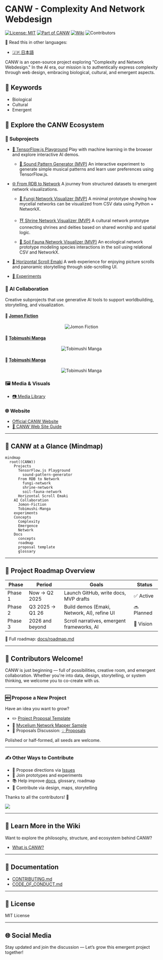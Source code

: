 # CANW - Complexity And Network Webdesign

[![License: MIT](https://img.shields.io/badge/License-MIT-green.svg)](./LICENSE)
[![Part of CANW](https://img.shields.io/badge/CANW-ecosystem-blueviolet)](https://github.com/satoshi-create/complexity-and-network-webdesign)
[![Wiki](https://img.shields.io/badge/Wiki-Explore%20More-blue)](https://github.com/satoshi-create/complexity-and-network-webdesign/wiki)
![Contributors](https://img.shields.io/github/contributors/satoshi-create/complexity-and-network-webdesign?color=brightgreen)

📘 Read this in other languages:

- [🇯🇵 日本語](./README_ja.md)

CANW is an open-source project exploring "Complexity and Network Webdesign."
In the AI era, our mission is to authentically express complexity through web design, embracing biological, cultural, and emergent aspects.

## 🔑 Keywords

- Biological
- Cultural
- Emergent

## 🧭 Explore the CANW Ecosystem

### 📂 Subprojects

- [🤖 TensorFlow.js Playground](./projects/tensorflowjs-playground/README.md)
  Play with machine learning in the browser and explore interactive AI demos.

  - [🎼 Sound Pattern Generator (MVP)](./projects/tensorflowjs-playground/sound-pattern-generator/README.md)
    An interactive experiment to generate simple musical patterns and learn user preferences using TensorFlow.js.

- [🌐 From RDB to Network](./projects/from-rdb-to-network/README.md)
  A journey from structured datasets to emergent network visualizations.

  - [🍄 Fungi Network Visualizer (MVP)](./projects/from-rdb-to-network/fungi-network/README.md)
    A minimal prototype showing how mycelial networks can be visualized from CSV data using Python + NetworkX.

  - [⛩ Shrine Network Visualizer (MVP)](./projects/from-rdb-to-network/shrine-network/README.md)
    A cultural network prototype connecting shrines and deities based on shared worship and spatial logic.

  - [🐜 Soil Fauna Network Visualizer (MVP)](./projects/from-rdb-to-network/soil-fauna-network/README.md)
    An ecological network prototype modeling species interactions in the soil using relational CSV and NetworkX.

- [📜 Horizontal Scroll Emaki](./projects/horizontal-scroll-emaki/README.md)
  A web experience for enjoying picture scrolls and panoramic storytelling through side-scrolling UI.

- [🧪 Experiments](./experiments/README.md)

### 🤖 AI Collaboration

Creative subprojects that use generative AI tools to support worldbuilding, storytelling, and visualization.

#### 📘 [Jomon Fiction](./ai-collaboration/jomon-fiction/)

<p align="center">
  <img src="./ai-collaboration/Jomon-Fiction/4_publication-layer/scene_001_magatama/story_001_magatama.png" alt="Jomon Fiction">
</p>

#### 🦠 [Tobimushi Manga](./ai-collaboration/tobimushi-manga/)

<p align="center">
  <img src="./ai-collaboration/tobimushi-manga/visual-assets/tobimushi-manga_hero.png" alt="Tobimushi Manga">
</p>

#### 🦠 [Tobimushi Manga](./ai-collaboration/tobimushi-manga/)

<p align="center">
  <img src="./ai-collaboration/tobimushi-manga/visual-assets/tobimushi-manga_hero.png" alt="Tobimushi Manga">
</p>


### 🖼️ Media & Visuals

- [📷 Media Library](./media/README.md)

### 🌐 Website

- [Official CANW Website](https://complexity-and-network-webdesign.vercel.app/)
- [📘 CANW Web Site Guide](./site/README.md)

---

## 🧠 CANW at a Glance (Mindmap)

```mermaid
mindmap
  root((CANW))
    Projects
      TensorFlow.js Playground
        sound-pattern-generator
      From RDB to Network
        fungi-network
        shrine-network
        soil-fauna-network
      Horizontal Scroll Emaki
    AI Collaboration
      Jomon-Fiction
      Tobimushi-Manga
    experiments
    Concepts
      Complexity
      Emergence
      Network
    Docs
      concepts
      roadmap
      proposal template
      glossary
```

---

## 🧭 Project Roadmap Overview

| Phase   | Period          | Goals                                       | Status     |
| ------- | --------------- | ------------------------------------------- | ---------- |
| Phase 1 | Now → Q2 2025   | Launch GitHub, write docs, MVP drafts       | ✅ Active  |
| Phase 2 | Q3 2025 → Q1 26 | Build demos (Emaki, Network, AI), refine UI | 🔜 Planned |
| Phase 3 | 2026 and beyond | Scroll narratives, emergent frameworks, AI  | 🌌 Vision  |

📖 Full roadmap: [docs/roadmap.md](./docs/roadmap.md)

---

## 🌟 Contributors Welcome!

CANW is just beginning — full of possibilities, creative room, and emergent collaboration.
Whether you're into data, design, storytelling, or system thinking, we welcome you to co-create with us.

---

### 🆕 Propose a New Project

Have an idea you want to grow?  

- ✏️ [Project Proposal Template](./docs/new_project_propesal/new_project_propesal.md)
- 🌿 [Mycelium Network Mapper Sample](./docs/new_project_propesal/sample/mycelium-network-mapper.md)
- 💬 Proposals Discussion: [💡 Proposals](https://github.com/satoshi-create/complexity-and-network-webdesign/discussions/categories/-proposals)

Polished or half-formed, all seeds are welcome.  

---

### ✍️ Other Ways to Contribute

- 📌 Propose directions via [Issues](https://github.com/satoshi-create/complexity-and-network-webdesign/issues)
- 🧪 Join prototypes and experiments
- 📚 Help improve [docs](./docs/README.md), glossary, roadmap
- 🎨 Contribute via design, maps, storytelling

Thanks to all the contributors! 🌱

<a href="https://github.com/satoshi-create/complexity-and-network-webdesign/graphs/contributors">
  <img src="https://contrib.rocks/image?repo=satoshi-create/complexity-and-network-webdesign" />
</a>

---

## 📘 Learn More in the Wiki

Want to explore the philosophy, structure, and ecosystem behind CANW?  

- [What is CANW?](https://github.com/satoshi-create/complexity-and-network-webdesign/wiki/What-is-CANW%3F)

---

## 📖 Documentation

- [CONTRIBUTING.md](./CONTRIBUTING.md)
- [CODE_OF_CONDUCT.md](./CODE_OF_CONDUCT.md)

---

## 📜 License

MIT License

---

## 🌐 Social Media

Stay updated and join the discussion — Let’s grow this emergent project together!
